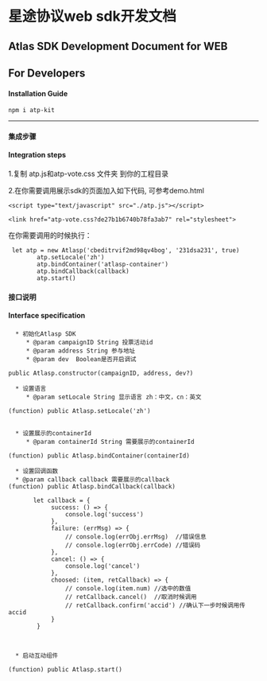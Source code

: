 # 星途协议web sdk开发文档
## Atlas SDK Development  Document for WEB

## For Developers

#### Installation Guide

```
npm i atp-kit
```

-----------------
#### 集成步骤
#### Integration steps

1.复制 atp.js和atp-vote.css 文件夹 到你的工程目录

2.在你需要调用展示sdk的页面加入如下代码,
可参考demo.html

```
<script type="text/javascript" src="./atp.js"></script>
```
```
<link href="atp-vote.css?de27b1b6740b78fa3ab7" rel="stylesheet">
```
在你需要调用的时候执行：


```
 let atp = new Atlasp('cbeditrvif2md98qv4bog', '231dsa231', true)
        atp.setLocale('zh')
        atp.bindContainer('atlasp-container')
        atp.bindCallback(callback)
        atp.start()
```

#### 接口说明
#### Interface specification


```
  * 初始化Atlasp SDK
     * @param campaignID String 投票活动id
     * @param address String 参与地址
     * @param dev  Boolean是否开启调试

public Atlasp.constructor(campaignID, address, dev?) 

```

```
  * 设置语言
     * @param setLocale String 显示语言 zh：中文，cn：英文 
     
(function) public Atlasp.setLocale('zh')
        
```  

    
```
  * 设置展示的containerId
     * @param containerId String 需要展示的containerId
     
(function) public Atlasp.bindContainer(containerId)
```

```
  * 设置回调函数
  * @param callback callback 需要展示的callback
(function) public Atlasp.bindCallback(callback)

       let callback = {
            success: () => {
                console.log('success')
            },
            failure: (errMsg) => {
                // console.log(errObj.errMsg)  //错误信息
                // console.log(errObj.errCode) //错误码
            },
            cancel: () => {
                console.log('cancel')
            },
            choosed: (item, retCallback) => {
                // console.log(item.num) //选中的数值
                // retCallback.cancel()  //取消时候调用
                // retCallback.confirm('accid') //确认下一步时候调用传accid
            }
        }



```

```
  * 启动互动组件
     
(function) public Atlasp.start()
```
